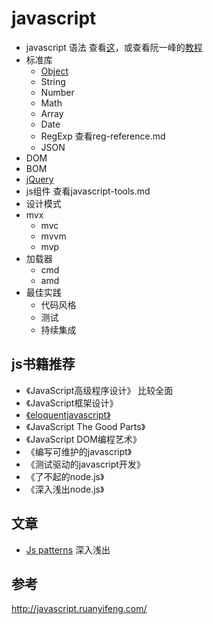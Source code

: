 # javascript
* javascript 语法 查看[这](js-basic.md)，或查看阮一峰的[教程](http://javascript.ruanyifeng.com/grammar/basic.html)
* 标准库
	* [Object](stdlib/object.md)
	* String
	* Number
	* Math
	* Array
	* Date
	* RegExp 查看reg-reference.md
	* JSON
* DOM
* BOM
* [jQuery](jquery)
* js组件 查看javascript-tools.md
* 设计模式
* mvx
    * mvc
    * mvvm
    * mvp
* 加载器
    * cmd
    * amd
* 最佳实践
    * 代码风格
    * 测试
    * 持续集成

## js书籍推荐
* 《JavaScript高级程序设计》 比较全面
* 《JavaScript框架设计》
* [《eloquentjavascript》](http://eloquentjavascript.net)
* 《JavaScript The Good Parts》
* 《JavaScript DOM编程艺术》
* 《编写可维护的javascript》
* 《测试驱动的javascript开发》
* 《了不起的node.js》
* 《深入浅出node.js》

## 文章
* [Js patterns](http://shichuan.github.io/javascript-patterns/) 深入浅出
　
## 参考
http://javascript.ruanyifeng.com/
